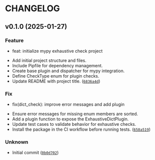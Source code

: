 # CHANGELOG



## v0.1.0 (2025-01-27)

### Feature

* feat: initialize mypy exhaustive check project

- Add initial project structure and files.
- Include Pipfile for dependency management.
- Create base plugin and dispatcher for mypy integration.
- Define CheckType enum for plugin checks.
- Update README with project title. ([`6836a4d`](https://github.com/ELC/mypy-exhaustive-check/commit/6836a4d170533bcacc34de5dc92a7c7c8e3fb908))

### Fix

* fix(dict_check): improve error messages and add plugin

- Ensure error messages for missing enum members are sorted.
- Add a plugin function to expose the ExhaustiveDictPlugin.
- Update test cases to validate behavior for exhaustive checks.
- Install the package in the CI workflow before running tests. ([`658a519`](https://github.com/ELC/mypy-exhaustive-check/commit/658a519473368e390cb0c180d67a5f7b32d10f84))

### Unknown

* Initial commit ([`0b0d702`](https://github.com/ELC/mypy-exhaustive-check/commit/0b0d70294c44ef77ae4463ca9bb9b2db50f277b9))
